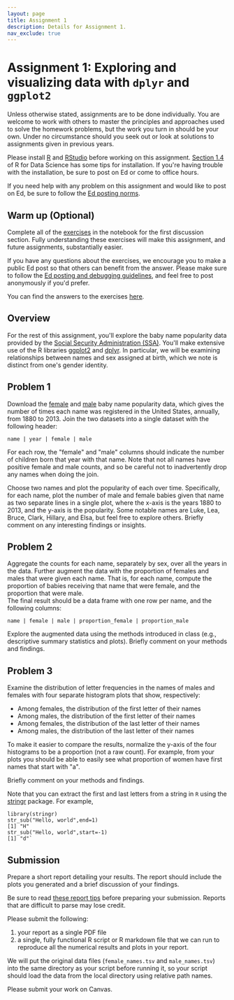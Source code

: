 ```yaml
---
layout: page
title: Assignment 1
description: Details for Assignment 1. 
nav_exclude: true
---
```


# Assignment 1: Exploring and visualizing data with `dplyr` and `ggplot2`

Unless otherwise stated, assignments are to be done individually.
You are welcome to work with others to master the principles and approaches used to
solve the homework problems, but the work you turn in should be your own.
Under no circumstance should you seek out or look at solutions to assignments given in previous years.

Please install [R](http://cran.rstudio.com/) and [RStudio](http://www.rstudio.com/) before working on this assignment.
[Section 1.4](https://r4ds.had.co.nz/introduction.html#prerequisites) of R for Data Science has some tips for installation.
If you're having trouble with the installation, be sure to post on Ed or come to office hours.

If you need help with any problem on this assignment and would like to post on Ed, be sure to follow the [Ed posting norms](ed_tips.md).

## Warm up (Optional)

<!-- Read Chapters 1 through 5 of [R for Data Science](https://r4ds.had.co.nz/). You are strongly encouraged to work through the examples in an [R Notebook](https://bookdown.org/yihui/rmarkdown/notebook.html) as you read. 

Complete problem 6 of the [3.6.1 Exercises](https://r4ds.had.co.nz/data-visualisation.html#exercises-3) and problem 5 of the [5.6.7 Exercises](https://r4ds.had.co.nz/transform.html#exercises-12).

We'll be the first to admit that solutions to these problems are freely available online. However, we also want to stress that understanding these five chapters will make future assignments substantially easier. -->

Complete all of the [exercises](https://colab.research.google.com/github/stanford-policylab/mse125/blob/main/week_1/intro-to-dplyr-ggplot2-exercises.ipynb) in the notebook for the first discussion section.
Fully understanding these exercises will make this assignment, and future assignments, substantially easier.

If you have any questions about the exercises, we encourage you to make a public Ed post so that others can benefit from the answer.
Please make sure to follow the [Ed posting and debugging guidelines](ed_tips.md), and feel free to post anonymously if you'd prefer.

You can find the answers to the exercises [here](https://colab.research.google.com/github/stanford-policylab/mse125/blob/main/week_1/intro-to-dplyr-ggplot2-answers.ipynb).

<!-- Completing the warm up will contribute positively to your participation grade.  -->


## Overview

For the rest of this assignment, you'll explore the baby name popularity data provided by the [Social Security Administration (SSA)](http://www.ssa.gov/oact/babynames/limits.html).
You'll make extensive use of the R libraries [ggplot2](https://ggplot2.tidyverse.org/) and [dplyr](http://dplyr.tidyverse.org/).
In particular, we will be examining relationships between names and sex assigned at birth, which we note is distinct
from one's gender identity.

## Problem 1

Download the [female](assets/hw1/female_names.tsv) and [male](assets/hw1/male_names.tsv) baby name popularity data, which
gives the number of times each name was registered in the United States,
annually, from 1880 to 2013.
Join the two datasets into a single dataset with the following header:

`name | year | female | male`

For each row, the "female" and "male" columns should indicate the number of children born that year with that name. 
Note that not all names have positive female and male counts, and so
be careful not to inadvertently drop any names when doing the join.	

Choose two names and plot the popularity of each over time. 
Specifically, for each name, plot the number of male and female babies given that name
as two separate lines in a single plot, where the x-axis is the years 1880 to 2013,
and the y-axis is the popularity.
Some notable names are Luke,
Lea, Bruce, Clark, Hillary, and Elsa,
but feel free to explore others.
Briefly comment on any interesting findings or insights.	

## Problem 2

Aggregate the counts for each name, separately by sex, 
over all the years in the data. 
Further augment the data with the proportion of females and males that were
given each name. That is, for each name, compute the proportion of babies receiving that name 
that were female, and the proportion that were male.	
The final result should be a data frame with one row per name, and the following columns:

`name | female | male | proportion_female | proportion_male`

Explore the augmented data using the methods introduced in class 
(e.g., descriptive summary statistics and plots).
Briefly comment on your methods and findings.

## Problem 3

Examine the distribution of letter frequencies in the names of males and females with four separate histogram plots that show, respectively:

- Among females, the distribution of the first letter of their names
- Among males, the distribution of the first letter of their names
- Among females, the distribution of the last letter of their names
- Among males, the distribution of the last letter of their names

To make it easier to compare the results, normalize the
y-axis of the four histograms to be a proportion (not a raw count).
For example, from your plots you should be able to easily see what proportion of
women have first names that start with "a".

Briefly comment on your methods and findings.

Note that you can extract the first and last letters from a string in `R` using the [stringr](http://cran.r-project.org/web/packages/stringr/) package. For example,

```
library(stringr)
str_sub("Hello, world",end=1)
[1] "H" 
str_sub("Hello, world",start=-1)
[1] "d"`
```

## Submission

Prepare a short report detailing your results. The report should include
the plots you generated and a brief discussion of your findings.

Be sure to read [these report tips](report_tips.md) before preparing your submission. 
Reports that are difficult to parse may lose credit. 

Please submit the following:
1. your report as a single PDF file
2. a single, fully functional R script or R markdown file that we can run to reproduce all the numerical results and plots in your report.

We will put the original data files (`female_names.tsv` and `male_names.tsv`) into 
the same directory as your script before running it, 
so your script should load the data from the local directory using relative path names.
<!-- Your code should import and unzip the gzipped TSV files.
If you're using Safari, be sure to right click on the data links to save the data as a zipped TSV file (Safari unzips linked files by default). -->

Please submit your work on Canvas.

